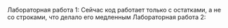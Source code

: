 Лабораторная работа 1: 
Сейчас код работает только с остатками, а не со строками, что делало его медленным
Лабораторная работа 2: 
